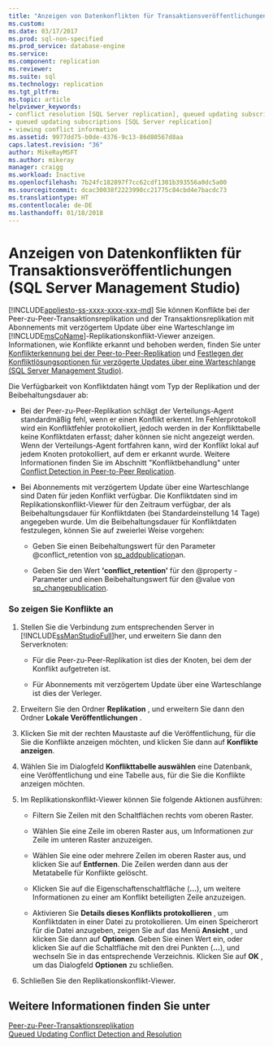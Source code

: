 ```yaml
---
title: "Anzeigen von Datenkonflikten für Transaktionsveröffentlichungen (SSMS) | Microsoft-Dokumentation"
ms.custom: 
ms.date: 03/17/2017
ms.prod: sql-non-specified
ms.prod_service: database-engine
ms.service: 
ms.component: replication
ms.reviewer: 
ms.suite: sql
ms.technology: replication
ms.tgt_pltfrm: 
ms.topic: article
helpviewer_keywords:
- conflict resolution [SQL Server replication], queued updating subscriptions
- queued updating subscriptions [SQL Server replication]
- viewing conflict information
ms.assetid: 9977dd75-b0de-4376-9c13-86d80567d8aa
caps.latest.revision: "36"
author: MikeRayMSFT
ms.author: mikeray
manager: craigg
ms.workload: Inactive
ms.openlocfilehash: 7b24fc182897f7cc62cdf1301b393556a0dc5a00
ms.sourcegitcommit: dcac30038f2223990cc21775c84cbd4e7bacdc73
ms.translationtype: HT
ms.contentlocale: de-DE
ms.lasthandoff: 01/18/2018
---
```

# <a name="view-data-conflicts-for-transactional-publications-sql-server-management-studio"></a>Anzeigen von Datenkonflikten für Transaktionsveröffentlichungen (SQL Server Management Studio)
[!INCLUDE[appliesto-ss-xxxx-xxxx-xxx-md](../../includes/appliesto-ss-xxxx-xxxx-xxx-md.md)] Sie können Konflikte bei der Peer-zu-Peer-Transaktionsreplikation und der Transaktionsreplikation mit Abonnements mit verzögertem Update über eine Warteschlange im [!INCLUDE[msCoName](../../includes/msconame-md.md)]-Replikationskonflikt-Viewer anzeigen. Informationen, wie Konflikte erkannt und behoben werden, finden Sie unter [Konflikterkennung bei der Peer-to-Peer-Replikation](../../relational-databases/replication/transactional/peer-to-peer-conflict-detection-in-peer-to-peer-replication.md) und [Festlegen der Konfliktlösungsoptionen für verzögerte Updates über eine Warteschlange &#40;SQL Server Management Studio&#41;](../../relational-databases/replication/publish/set-queued-updating-conflict-resolution-options-sql-server-management-studio.md).  
  
 Die Verfügbarkeit von Konfliktdaten hängt vom Typ der Replikation und der Beibehaltungsdauer ab:  
  
-   Bei der Peer-zu-Peer-Replikation schlägt der Verteilungs-Agent standardmäßig fehl, wenn er einen Konflikt erkennt. Im Fehlerprotokoll wird ein Konfliktfehler protokolliert, jedoch werden in der Konflikttabelle keine Konfliktdaten erfasst; daher können sie nicht angezeigt werden. Wenn der Verteilungs-Agent fortfahren kann, wird der Konflikt lokal auf jedem Knoten protokolliert, auf dem er erkannt wurde. Weitere Informationen finden Sie im Abschnitt "Konfliktbehandlung" unter [Conflict Detection in Peer-to-Peer Replication](../../relational-databases/replication/transactional/peer-to-peer-conflict-detection-in-peer-to-peer-replication.md).  
  
-   Bei Abonnements mit verzögertem Update über eine Warteschlange sind Daten für jeden Konflikt verfügbar. Die Konfliktdaten sind im Replikationskonflikt-Viewer für den Zeitraum verfügbar, der als Beibehaltungsdauer für Konfliktdaten (bei Standardeinstellung 14 Tage) angegeben wurde. Um die Beibehaltungsdauer für Konfliktdaten festzulegen, können Sie auf zweierlei Weise vorgehen:  
  
    -   Geben Sie einen Beibehaltungswert für den Parameter @conflict_retention von [sp_addpublication](../../relational-databases/system-stored-procedures/sp-addpublication-transact-sql.md)an.  
  
    -   Geben Sie den Wert **'conflict_retention'** für den @property -Parameter und einen Beibehaltungswert für den @value von [sp_changepublication](../../relational-databases/system-stored-procedures/sp-changepublication-transact-sql.md).  
  
### <a name="to-view-conflicts"></a>So zeigen Sie Konflikte an  
  
1.  Stellen Sie die Verbindung zum entsprechenden Server in [!INCLUDE[ssManStudioFull](../../includes/ssmanstudiofull-md.md)]her, und erweitern Sie dann den Serverknoten:  
  
    -   Für die Peer-zu-Peer-Replikation ist dies der Knoten, bei dem der Konflikt aufgetreten ist.  
  
    -   Für Abonnements mit verzögertem Update über eine Warteschlange ist dies der Verleger.  
  
2.  Erweitern Sie den Ordner **Replikation** , und erweitern Sie dann den Ordner **Lokale Veröffentlichungen** .  
  
3.  Klicken Sie mit der rechten Maustaste auf die Veröffentlichung, für die Sie die Konflikte anzeigen möchten, und klicken Sie dann auf **Konflikte anzeigen**.  
  
4.  Wählen Sie im Dialogfeld **Konflikttabelle auswählen** eine Datenbank, eine Veröffentlichung und eine Tabelle aus, für die Sie die Konflikte anzeigen möchten.  
  
5.  Im Replikationskonflikt-Viewer können Sie folgende Aktionen ausführen:  
  
    -   Filtern Sie Zeilen mit den Schaltflächen rechts vom oberen Raster.  
  
    -   Wählen Sie eine Zeile im oberen Raster aus, um Informationen zur Zeile im unteren Raster anzuzeigen.  
  
    -   Wählen Sie eine oder mehrere Zeilen im oberen Raster aus, und klicken Sie auf **Entfernen**. Die Zeilen werden dann aus der Metatabelle für Konflikte gelöscht.  
  
    -   Klicken Sie auf die Eigenschaftenschaltfläche (**…**), um weitere Informationen zu einer am Konflikt beteiligten Zeile anzuzeigen.  
  
    -   Aktivieren Sie **Details dieses Konflikts protokollieren** , um Konfliktdaten in einer Datei zu protokollieren. Um einen Speicherort für die Datei anzugeben, zeigen Sie auf das Menü **Ansicht** , und klicken Sie dann auf **Optionen**. Geben Sie einen Wert ein, oder klicken Sie auf die Schaltfläche mit den drei Punkten (**...**), und wechseln Sie in das entsprechende Verzeichnis. Klicken Sie auf **OK** , um das Dialogfeld **Optionen** zu schließen.  
  
6.  Schließen Sie den Replikationskonflikt-Viewer.  
  
## <a name="see-also"></a>Weitere Informationen finden Sie unter  
 [Peer-zu-Peer-Transaktionsreplikation](../../relational-databases/replication/transactional/peer-to-peer-transactional-replication.md)   
 [Queued Updating Conflict Detection and Resolution](../../relational-databases/replication/transactional/updatable-subscriptions-queued-updating-conflict-resolution.md)  
  
  
